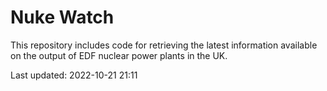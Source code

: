 # Nuke Watch

This repository includes code for retrieving the latest information available on the output of EDF nuclear power plants in the UK.

Last updated: 2022-10-21 21:11